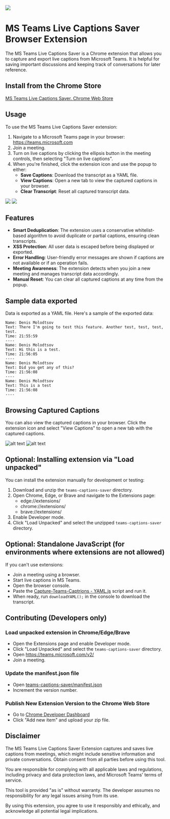![](IMG/logo.png)

# MS Teams Live Captions Saver Browser Extension

The MS Teams Live Captions Saver is a Chrome extension that allows you to capture and export live captions from Microsoft Teams. It is helpful for saving important discussions and keeping track of conversations for later reference.

## Install from the Chrome Store

[MS Teams Live Captions Saver. Chrome Web Store](https://chromewebstore.google.com/detail/ms-teams-live-captions-sa/ffjfmokaelmhincapcajcnaoelgmpoih)

## Usage

To use the MS Teams Live Captions Saver extension:

1. Navigate to a Microsoft Teams page in your browser: https://teams.microsoft.com
2. Join a meeting.
3. Turn on live captions by clicking the ellipsis button in the meeting controls, then selecting "Turn on live captions".
4. When you're finished, click the extension icon and use the popup to either:
   - **Save Captions**: Download the transcript as a YAML file.
   - **View Captions**: Open a new tab to view the captured captions in your browser.
   - **Clear Transcript**: Reset all captured transcript data.

![](IMG/1.png)
![](IMG/4.png)

## Features

- **Smart Deduplication**: The extension uses a conservative whitelist-based algorithm to avoid duplicate or partial captions, ensuring clean transcripts.
- **XSS Protection**: All user data is escaped before being displayed or exported.
- **Error Handling**: User-friendly error messages are shown if captions are not available or if an operation fails.
- **Meeting Awareness**: The extension detects when you join a new meeting and manages transcript data accordingly.
- **Manual Reset**: You can clear all captured captions at any time from the popup.

## Sample data exported

Data is exported as a YAML file. Here's a sample of the exported data:

```
Name: Denis Molodtsov
Text: There I'm going to test this feature. Another test, test, test, test.
Time: 21:55:59
----
Name: Denis Molodtsov
Text: Hi this is a test.
Time: 21:56:05
----
Name: Denis Molodtsov
Text: Did you get any of this?
Time: 21:56:08
----
Name: Denis Molodtsov
Text: This is a test
Time: 21:56:08
----
```

## Browsing Captured Captions

You can also view the captured captions in your browser. Click the extension icon and select "View Captions" to open a new tab with the captured captions.

![alt text](IMG/7.png)
![alt text](IMG/6.png)

## Optional: Installing extension via "Load unpacked"

You can install the extension manually for development or testing:

1. Download and unzip the `teams-captions-saver` directory.
2. Open Chrome, Edge, or Brave and navigate to the Extensions page:
   - edge://extensions/
   - chrome://extensions/
   - brave://extensions/
3. Enable Developer mode.
4. Click "Load Unpacked" and select the unzipped `teams-captions-saver` directory.

## Optional: Standalone JavaScript (for environments where extensions are not allowed)

If you can't use extensions:
- Join a meeting using a browser.
- Start live captions in MS Teams.
- Open the browser console.
- Paste the [Capture-Teams-Captrions - YAML.js](https://github.com/Zerg00s/Live-Captions-Saver/blob/master/Standalone-scripts/Capture-Teams-Captrions%20-%20YAML.js) script and run it.
- When ready, run `downloadYAML();` in the console to download the transcript.

## Contributing (Developers only)

### Load unpacked extension in Chrome/Edge/Brave

- Open the Extensions page and enable Developer mode.
- Click "Load Unpacked" and select the `teams-captions-saver` directory.
- Open https://teams.microsoft.com/v2/
- Join a meeting.

### Update the manifest.json file

- Open [teams-captions-saver/manifest.json](teams-captions-saver/manifest.json)
- Increment the version number.

### Publish New Extension Version to the Chrome Web Store

- Go to [Chrome Developer Dashboard](https://chrome.google.com/webstore/devconsole)
- Click "Add new item" and upload your zip file.

## Disclaimer

The MS Teams Live Captions Saver Extension captures and saves live captions from meetings, which might include sensitive information and private conversations. Obtain consent from all parties before using this tool.

You are responsible for complying with all applicable laws and regulations, including privacy and data protection laws, and Microsoft Teams' terms of service.

This tool is provided "as is" without warranty. The developer assumes no responsibility for any legal issues arising from its use.

By using this extension, you agree to use it responsibly and ethically, and acknowledge all potential legal implications.

